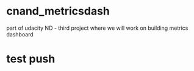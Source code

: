 # cnand_metricsdash
part of udacity ND - third project where we will work on building metrics dashboard

# test push
